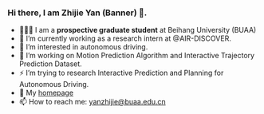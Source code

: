 ### Hi there, I am Zhijie Yan (Banner) 👋.

- 👨🏼‍💻 I am a **prospective graduate student** at Beihang University (BUAA)
- 👯 I’m currently working as a research intern at @AIR-DISCOVER.
- 🌱 I’m interested in autonomous driving.
- 🔭 I’m working on Motion Prediction Algorithm and Interactive Trajectory Prediction Dataset.
- ⚡ I’m trying to research Interactive Prediction and Planning for Autonomous Driving.
- 💬 My [homepage](https://yanzhijie.github.io/)
- 📫 How to reach me: yanzhijie@buaa.edu.cn
